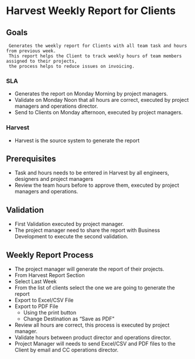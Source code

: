 # Harvest Weekly Report for Clients

## Goals

     Generates the weekly report for Clients with all team task and hours from previous week. 
     This report helps the Client to track weekly hours of team members assigned to their projects, 
     the process helps to reduce issues on invoicing.

### SLA

* Generates the report on Monday Morning by project managers.
* Validate on Monday Noon that all hours are correct, executed by project managers and operations director.
* Send to Clients on Monday afternoon, executed by project managers.

### Harvest

* Harvest is the source system to generate the report

## Prerequisites 

* Task and hours needs to be entered in Harvest by all engineers, designers and project managers
* Review the team hours before to approve them, executed by project managers and operations. 

## Validation

* First Validation executed by project manager.
* The project manager need to share the report with Business Development to execute the second validation.

## Weekly Report Process

* The project manager will generate the report of their projects.
* From Harvest Report Section
* Select Last Week
* From the list of clients select the one we are going to generate the report
* Export to Excel/CSV File
* Export to PDF File
     * Using the print button
     * Change Destination as “Save as PDF"
* Review all hours are correct, this process is executed by project manager.
* Validate hours between product director and operations director.
* Project Manager will needs to send Excel/CSV and PDF files to the Client by email and CC operations director.
